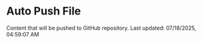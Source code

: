 # Auto Push File

Content that will be pushed to GitHub repository.
Last updated: 07/18/2025, 04:59:07 AM